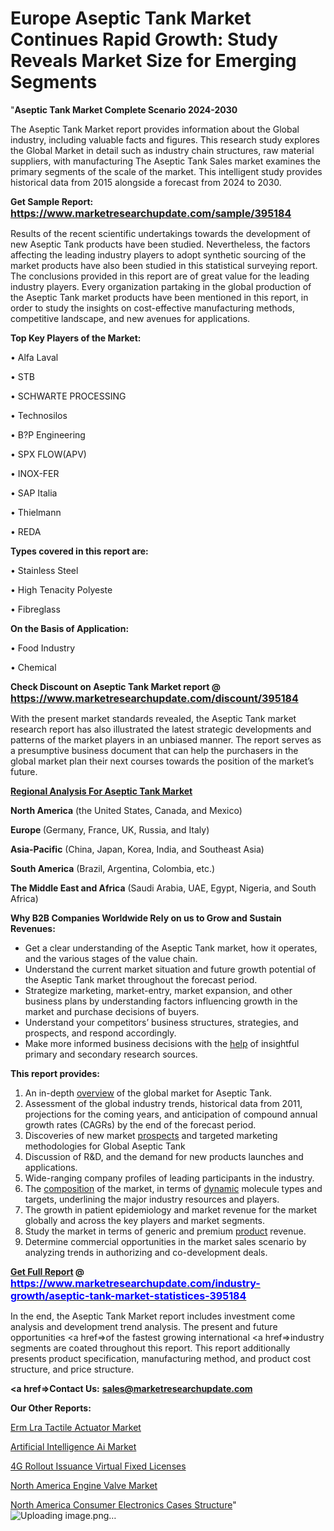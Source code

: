 # Europe Aseptic Tank Market Continues Rapid Growth: Study Reveals Market Size for Emerging Segments
"<strong>Aseptic Tank Market Complete Scenario 2024-2030</strong>

The Aseptic Tank Market report provides information about the Global industry, including valuable facts and figures. This research study explores the Global Market in detail such as industry chain structures, raw material suppliers, with manufacturing The Aseptic Tank Sales market examines the primary segments of the scale of the market. This intelligent study provides historical data from 2015 alongside a forecast from 2024 to 2030.

<strong>Get Sample Report: <a href=https://www.marketresearchupdate.com/sample/395184><font size=3 color=#0000ff>https://www.marketresearchupdate.com/sample/395184</font></a></strong>

Results of the recent scientific undertakings towards the development of new Aseptic Tank products have been studied. Nevertheless, the factors affecting the leading industry players to adopt synthetic sourcing of the market products have also been studied in this statistical surveying report. The conclusions provided in this report are of great value for the leading industry players. Every organization partaking in the global production of the Aseptic Tank market products have been mentioned in this report, in order to study the insights on cost-effective manufacturing methods, competitive landscape, and new avenues for applications.

<strong>Top Key Players of the Market:</strong>

• Alfa Laval

• STB

• SCHWARTE PROCESSING

• Technosilos

• B?P Engineering

• SPX FLOW(APV)

• INOX-FER

• SAP Italia

• Thielmann

• REDA

<strong>Types covered in this report are: </strong>

• Stainless Steel

• High Tenacity Polyeste

• Fibreglass

<strong>On the Basis of Application:</strong>

• Food Industry

• Chemical

<strong>Check Discount on Aseptic Tank Market report @ <a href=https://www.marketresearchupdate.com/discount/395184><font size=3 color=#0000ff>https://www.marketresearchupdate.com/discount/395184</font></a></strong>

With the present market standards revealed, the Aseptic Tank market research report has also illustrated the latest strategic developments and patterns of the market players in an unbiased manner. The report serves as a presumptive business document that can help the purchasers in the global market plan their next courses towards the position of the market’s future.

<strong><u><b>Regional Analysis For Aseptic Tank Market</b></u></strong>

<strong><b>North America</b></strong> (the United States, Canada, and Mexico)

<strong><b>Europe </b></strong>(Germany, France, UK, Russia, and Italy)

<strong><b>Asia-Pacific</b></strong> (China, Japan, Korea, India, and Southeast Asia)

<strong><b>South America</b></strong> (Brazil, Argentina, Colombia, etc.)

<strong><b>The Middle East and Africa</b></strong> (Saudi Arabia, UAE, Egypt, Nigeria, and South Africa)

<strong>Why B2B Companies Worldwide Rely on us to Grow and Sustain Revenues:</strong>
<ul>
  <li>Get a clear understanding of the Aseptic Tank market, how it operates, and the various stages of the value chain.</li>
  <li>Understand the current market situation and future growth potential of the Aseptic Tank market throughout the forecast period.</li>
  <li>Strategize marketing, market-entry, market expansion, and other business plans by understanding factors influencing growth in the market and purchase decisions of buyers.</li>
  <li>Understand your competitors’ business structures, strategies, and prospects, and respond accordingly.</li>
  <li>Make more informed business decisions with the <a href=ASDF991299>help</a> of insightful primary and secondary research sources.</li>
</ul>
<strong>This report provides:</strong>
<ol>
  <li>An in-depth <a href=>overview</a> of the global market for Aseptic Tank.</li>
  <li>Assessment of the global industry trends, historical data from 2011, projections for the coming years, and anticipation of compound annual growth rates (CAGRs) by the end of the forecast period.</li>
  <li>Discoveries of new market <a href=>prospects</a> and targeted marketing methodologies for Global Aseptic Tank</li>
  <li>Discussion of R&amp;D, and the demand for new products launches and applications.</li>
  <li>Wide-ranging company profiles of leading participants in the industry.</li>
  <li>The <a href=ASDF881288>composition</a> of the market, in terms of <a href=>dynamic</a> molecule types and targets, underlining the major industry resources and players.</li>
  <li>The growth in patient epidemiology and market revenue for the market globally and across the key players and market segments.</li>
  <li>Study the market in terms of generic and premium <a href=>product</a> revenue.</li>
  <li>Determine commercial opportunities in the market sales scenario by analyzing trends in authorizing and co-development deals.</li>
</ol>
<strong><a href=>Get Full Report</a> @ <a href=https://www.marketresearchupdate.com/industry-growth/aseptic-tank-market-statistices-395184><font size=3 color=#0000ff>https://www.marketresearchupdate.com/industry-growth/aseptic-tank-market-statistices-395184</font></a></strong>

In the end, the Aseptic Tank Market report includes investment come analysis and development trend analysis. The present and future opportunities <a href=>of</a> the fastest growing international <a href=>industry</a> segments are coated throughout this report. This report additionally presents product specification, manufacturing method, and product cost structure, and price structure.

<strong><a href=><strong>Contact Us:</strong></a></strong>
<strong>sales@marketresearchupdate.com</strong>

<strong>Our Other Reports:</strong>

<a href=https://www.linkedin.com/pulse/erm-lra-tactile-actuator-market-analysis-understanding>Erm Lra Tactile Actuator Market</a>

<a href=https://www.linkedin.com/pulse/artificial-intelligence-ai-market-size-analysis-leading>Artificial Intelligence Ai Market</a>

<a href=https://www.linkedin.com/pulse/4g-rollout-issuance-virtual-fixed-licenses>4G Rollout Issuance Virtual Fixed Licenses</a>

<a href=https://www.linkedin.com/pulse/north-america-engine-valve-market-2024-data>North America Engine Valve Market</a>

<a href=https://www.linkedin.com/pulse/north-america-consumer-electronics-cases-structure>North America Consumer Electronics Cases Structure</a>"
![Uploading image.png…]()
